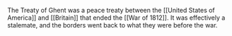 The Treaty of Ghent was a peace treaty between the [[United States of America]] and [[Britain]] that ended the [[War of 1812]]. It was effectively a stalemate, and the borders went back to what they were before the war.